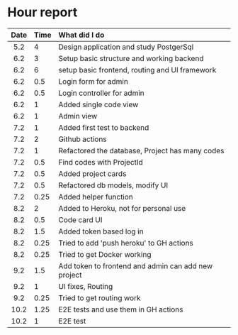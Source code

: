 # Hour report  

|Date|Time|What did I do|  
| :----:|:-----| :-----|
|5.2| 4| Design application and study PostgerSql|
|6.2| 3 | Setup basic structure and working backend|  
|6.2| 6 | setup basic frontend, routing and UI framework|  
|6.2| 0.5 | Login form for admin|  
|6.2| 0.5 | Login controller for admin|  
|6.2| 1 | Added single code view|  
|6.2| 1 | Admin view|  
|7.2| 1 | Added first test to backend|  
|7.2| 2 | Github actions|  
|7.2| 1 | Refactored the database, Project has many codes|  
|7.2| 0.5 | Find codes with ProjectId |  
|7.2| 0.5 | Added project cards|  
|7.2| 0.5| Refactored db models, modify UI|  
|7.2| 0.25 | Added helper function|  
|8.2| 2 | Added to Heroku, not for personal use|  
|8.2| 0.5 | Code card UI |  
|8.2| 1.5 |Added token based log in |  
|8.2| 0.25 |Tried to add 'push heroku' to GH actions|  
|8.2| 0.25 |Tried to get Docker working|  
|9.2| 1.5 |Add token to frontend and admin can add new project|  
|9.2| 1 | UI fixes, Routing|  
|9.2| 0.25 |Tried to get routing work|  
|10.2| 1.25 |E2E tests and use them in GH actions| 
|10.2| 1 | E2E test |  
